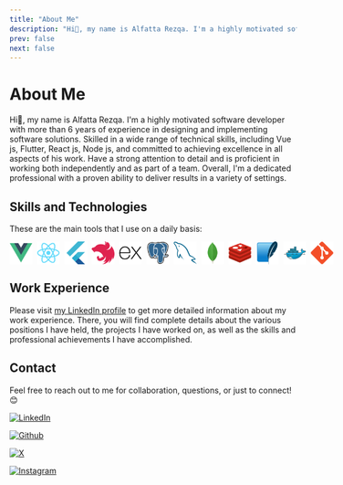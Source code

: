 ```yaml
---
title: "About Me"
description: "Hi👋, my name is Alfatta Rezqa. I'm a highly motivated software developer with more than 6 years of experience in designing and implementing software solutions"
prev: false
next: false
---
```


# About Me

Hi👋, my name is Alfatta Rezqa. I'm a highly motivated software developer with more than 6 years of experience in designing and implementing software solutions. Skilled in a wide range of technical skills, including Vue js, Flutter, React js, Node js, and committed to achieving excellence in all aspects of his work. Have a strong attention to detail and is proficient in working both independently and as part of a team. Overall, I'm a dedicated professional with a proven ability to deliver results in a variety of settings.

## Skills and Technologies

These are the main tools that I use on a daily basis:

<div class="skills">
  <img src="https://raw.githubusercontent.com/devicons/devicon/master/icons/vuejs/vuejs-original.svg" />
  <img src="https://raw.githubusercontent.com/devicons/devicon/master/icons/react/react-original.svg" />
  <img src="https://raw.githubusercontent.com/devicons/devicon/master/icons/flutter/flutter-original.svg" />
  <img src="https://raw.githubusercontent.com/devicons/devicon/master/icons/nestjs/nestjs-original.svg" />
  <img src="https://raw.githubusercontent.com/devicons/devicon/master/icons/express/express-original.svg" />
  <img src="https://raw.githubusercontent.com/devicons/devicon/master/icons/postgresql/postgresql-original.svg" />
  <img src="https://raw.githubusercontent.com/devicons/devicon/master/icons/mysql/mysql-original.svg" />
  <img src="https://raw.githubusercontent.com/devicons/devicon/master/icons/mongodb/mongodb-original.svg" />
  <img src="https://raw.githubusercontent.com/devicons/devicon/master/icons/redis/redis-original.svg" />
  <img src="https://raw.githubusercontent.com/devicons/devicon/master/icons/sqlite/sqlite-original.svg" />
  <img src="https://raw.githubusercontent.com/devicons/devicon/master/icons/docker/docker-original.svg" />
  <img src="https://raw.githubusercontent.com/devicons/devicon/master/icons/git/git-original.svg" />
</div>

## Work Experience

Please visit [my LinkedIn profile](https://linkedin.com/in/alfattarezqa) to get more detailed information about my work experience. There, you will find complete details about the various positions I have held, the projects I have worked on, as well as the skills and professional achievements I have accomplished.

## Contact

Feel free to reach out to me for collaboration, questions, or just to connect! 😊

[![LinkedIn](https://img.shields.io/badge/Alfatta_Rezqa-000000?logo=linkedin&logoColor=0A66C2)](https://linkedin.com/in/alfattarezqa)

[![Github](https://img.shields.io/badge/alfatta-000000?logo=github)](https://github.com/alfatta)

[![X](https://img.shields.io/badge/@alfattarezqa-000000?logo=x)](https://x.com/alfattarezqa)

[![Instagram](https://img.shields.io/badge/@alfattarezqa-000000?logo=instagram)](https://instagram.com/alfattarezqa)

<style>
.skills { display: flex; gap: 8px; }
.skills img { width: 40px; height: 40px; }
</style>
